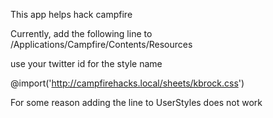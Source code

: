 This app helps hack campfire

Currently, add the following line to /Applications/Campfire/Contents/Resources

use your twitter id for the style name

@import('http://campfirehacks.local/sheets/kbrock.css')

For some reason adding the line to UserStyles does not work


